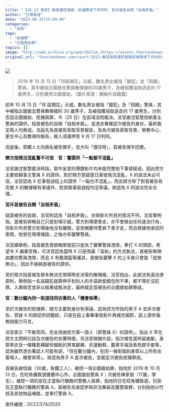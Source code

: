 ```yaml
---
title: "【10.13 衝突】兩男遭控搶槍、拒捕罪成下月判刑　官斥被告自辯「自相矛盾」"
author: "立場報道"
date: "2021-08-25T15:09:00"
categories:
  - "法庭"
tags:
  - "拒捕罪"
  - "企圖搶劫罪"
topics: []
image: "http://web.archive.org/web/2021im_/https://assets.thestandnews.com/media/photos/kick-15_tbcxF.png"
original_url: "thestandnews.com/court/1013-衝突兩男遭控搶槍拒捕罪成下月判刑-官斥被告自辯自相矛盾"
---
```

![](http://web.archive.org/web/2021im_/https://assets.thestandnews.com/media/photos/kick-15_tbcxF.png)
> 2019 年 10 月 13 日「18區開花」示威，數名男女被指「搶犯」並「飛踢」警員，其中被指企圖搶去警員散彈槍的30歲男子，及被指獲協助逃走的 17 歲男生，分別被控企圖搶劫。（圖片來源：網絡片段截圖）

前年 10 月 13 日「18 區開花」示威，數名男女被指「搶犯」及「飛踢」警員，其中被指企圖搶去警員散彈槍的 30 歲男子，及被指獲協助逃走的 17 歲男生，分別否認企圖搶劫、拒捕兩罪，今（25 日）在區域法院裁決。法官謝沈智慧信納事主警員的證供，指首被告的自辯「自相矛盾」，並憑衣著確認次被告的身份，最終裁定兩人均罪成。法庭先為首被告索取背景報告，及為次被告索取背景、勞教中心、更生中心及教導所報告，兩人須還押至 9 月 17 日判刑。

完庭後，旁聽人士向兩名被告揮手，並大叫「撐住呀」，首被告揮手回應。

**辯方指情況混亂警不可信　官：警證供「一點都不混亂」**

法官謝沈智慧裁決時指，案中呈堂的傅媒影片均未能完整拍下事發經過，因此控方主要依賴事主警員 X 的證供。對於辯方質疑當日案發情況混亂，X 的說法未必可信，法官認為 X 在事發過程上的證供「一點也不混亂」，而且辯方除了對首被告有否搶 X 的散彈槍有爭議外，對其餘事發過程均沒爭議，故認為 X 的說法完全合理。

**官斥首被告自辯「自相矛盾」** 

就首被告的自辯，法官則認為「自相矛盾」，亦與影片所見的情況不符。法官舉例指，首被告辯稱自己只是到場示威，警方到場便會走，亦不會做出任何違法行為，但影片所見警方到場後他沒有離開，並改稱要待警員下車才走，而且根據他承認的案情，他曾在現場堵路，之後亦有襲擊警員。

法官續舉例，指首被告曾辯稱案發前只是為了襲擊警員洩憤，拳打 X 的頭部，希望令 X 嚴重受傷，可法官認為當時 X 只是用最「溫和」的方式執法，首被告無理由要向警員洩憤，而且 X 有戴頭盔等護具，首被告襲擊 X 的上半身只會是「徒勞無功」，因此不接納首被告的證供。

至於辯方指首被告根本無法在現場帶走涉案的散彈槍，法官指出，此說法有違法律原則，舉例指一名盜竊犯就算伸手到別人的手袋欲偷銀包但不果，都不等於沒犯罪，入罪與否並非以結果成敗決定，最終裁定首被告的企圖搶劫罪罪成。

**官：數分鐘內同一街道找同衣著的人「機會係零」** 

至於次被告的拒捕罪，辯方主要對身份有爭議，認為控方所指的男子 A 並非次被告，質疑 X 的辯認供詞籠統，只是在庭上看畢事發影片再補充細節，庭上證供毫無說服力可言。

法官表示「不敢苟同，完全扭曲控方第一證人（即警員 X）的證供」，指出 X 早在控方主問時已談及次被告的衣著特徵。另法官根據片段，指次被告當時留曲髮，身穿黑衣及一條橡筋褲腳但偏鬆的黑束腳褲、灰運動鞋，戴黑手袖及紫色膠手套等，認為雖然憑衣著認人可能有誤，「但在數分鐘內，在同一條街搵到身穿以上所有衣着嘅人，機會係零」，故認為男子 A 是次被告，並裁定次被告拒捕罪成。

首被告謝信誠（30歲，紮鐵工人），被控一項企圖搶劫罪，指他於 2019 年 10 月 13 日，在旺角彌敦道雅蘭中心外，企圖搶劫警員 X；次被告陳家俊（17歲，學生），被控一項抗拒在正當執行職務的警務人員罪，指他同日在旺角彌敦道，抗拒在正當執行職務的警員 X。首被告另承認參與非法集結及襲警兩罪，分別指他以竹枝及其他物品堵路，並拳打警員 X。

案件編號：DCCC574/2020
